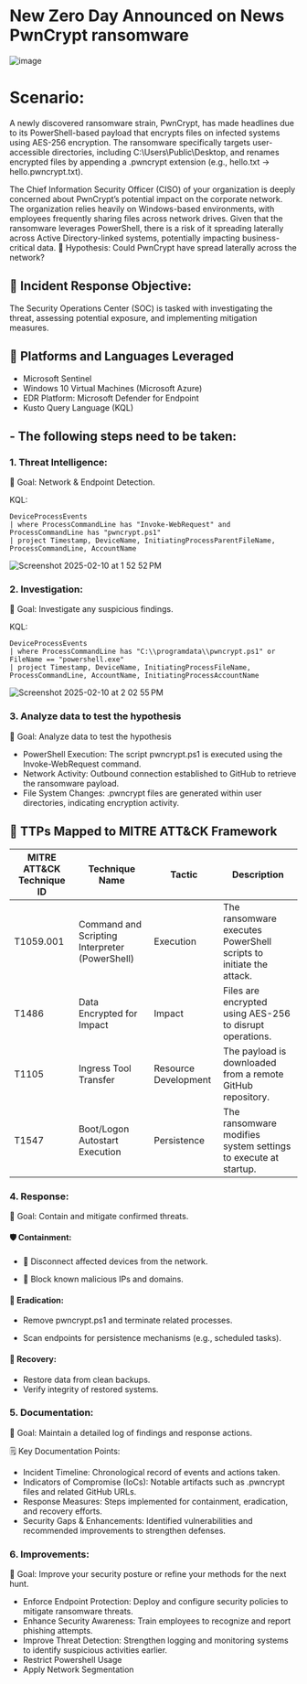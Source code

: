# New Zero Day Announced on News PwnCrypt ransomware
![image](https://github.com/user-attachments/assets/c4ac8ee5-ce4b-4e63-93f0-30445f28f1b7)

# Scenario:

A newly discovered ransomware strain, PwnCrypt, has made headlines due to its PowerShell-based payload that encrypts files on infected systems using AES-256 encryption. The ransomware specifically targets user-accessible directories, including C:\Users\Public\Desktop, and renames encrypted files by appending a .pwncrypt extension (e.g., hello.txt → hello.pwncrypt.txt).

The Chief Information Security Officer (CISO) of your organization is deeply concerned about PwnCrypt’s potential impact on the corporate network. The organization relies heavily on Windows-based environments, with employees frequently sharing files across network drives. Given that the ransomware leverages PowerShell, there is a risk of it spreading laterally across Active Directory-linked systems, potentially impacting business-critical data.
🔎 Hypothesis: Could PwnCrypt have spread laterally across the network?

## 🎯 Incident Response Objective:
The Security Operations Center (SOC) is tasked with investigating the threat, assessing potential exposure, and implementing mitigation measures.

## 📌 Platforms and Languages Leveraged
- Microsoft Sentinel
- Windows 10 Virtual Machines (Microsoft Azure)
- EDR Platform: Microsoft Defender for Endpoint
- Kusto Query Language (KQL)


## - The following steps need to be taken:
### 1. Threat Intelligence:
  
   🎯 Goal: Network & Endpoint Detection.

KQL:
```
DeviceProcessEvents
| where ProcessCommandLine has "Invoke-WebRequest" and ProcessCommandLine has "pwncrypt.ps1"
| project Timestamp, DeviceName, InitiatingProcessParentFileName, ProcessCommandLine, AccountName
```
![Screenshot 2025-02-10 at 1 52 52 PM](https://github.com/user-attachments/assets/224d932c-79cf-4c5a-b4b2-e33673b4e219)

### 2. Investigation:
  
   🎯 Goal: Investigate any suspicious findings.

KQL: 

```
DeviceProcessEvents
| where ProcessCommandLine has "C:\\programdata\\pwncrypt.ps1" or FileName == "powershell.exe"
| project Timestamp, DeviceName, InitiatingProcessFileName, ProcessCommandLine, AccountName, InitiatingProcessAccountName
```
![Screenshot 2025-02-10 at 2 02 55 PM](https://github.com/user-attachments/assets/fc78f226-f489-4838-bb60-d4bf8ca02787)

### 3. Analyze data to test the hypothesis

   🎯 Goal: Analyze data to test the hypothesis

- PowerShell Execution: The script pwncrypt.ps1 is executed using the Invoke-WebRequest command.
- Network Activity: Outbound connection established to GitHub to retrieve the ransomware payload.
- File System Changes: .pwncrypt files are generated within user directories, indicating encryption activity.
## 🧠 TTPs Mapped to MITRE ATT&CK Framework

| **MITRE ATT&CK Technique ID** | **Technique Name**                         | **Tactic**          | **Description** |
|------------------------------|--------------------------------|------------------|---------------------------------------------------------------|
| T1059.001                    | Command and Scripting Interpreter (PowerShell) | Execution        | The ransomware executes PowerShell scripts to initiate the attack. |
| T1486                        | Data Encrypted for Impact                    | Impact           | Files are encrypted using AES-256 to disrupt operations. |
| T1105                        | Ingress Tool Transfer                        | Resource Development | The payload is downloaded from a remote GitHub repository. |
| T1547                        | Boot/Logon Autostart Execution               | Persistence       | The ransomware modifies system settings to execute at startup. |


### 4.  Response:
  
   📌 Goal: Contain and mitigate confirmed threats.

#### 🛡️ Containment:
- 🚫 Disconnect affected devices from the network.

- 🧱 Block known malicious IPs and domains.

#### 🧹 Eradication:
- Remove pwncrypt.ps1 and terminate related processes.

- Scan endpoints for persistence mechanisms (e.g., scheduled tasks).

#### 🔄 Recovery:
- Restore data from clean backups.
- Verify integrity of restored systems.

### 5. Documentation:

  📌 Goal: Maintain a detailed log of findings and response actions.

🗒️ Key Documentation Points:

- Incident Timeline: Chronological record of events and actions taken.
- Indicators of Compromise (IoCs): Notable artifacts such as .pwncrypt files and related GitHub URLs.
- Response Measures: Steps implemented for containment, eradication, and recovery efforts.
- Security Gaps & Enhancements: Identified vulnerabilities and recommended improvements to strengthen defenses.

### 6. Improvements:

📌 Goal: Improve your security posture or refine your methods for the next hunt. 
- Enforce Endpoint Protection: Deploy and configure security policies to mitigate ransomware threats.
- Enhance Security Awareness: Train employees to recognize and report phishing attempts.
- Improve Threat Detection: Strengthen logging and monitoring systems to identify suspicious activities earlier.
- Restrict Powershell Usage
- Apply Network Segmentation 
  
